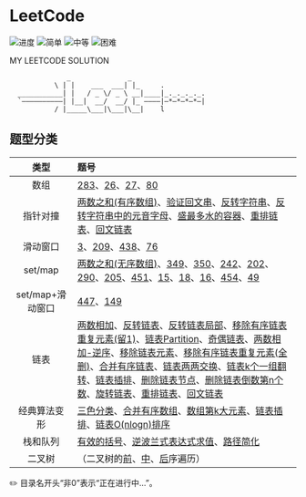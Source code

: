 # LeetCode

![进度](https://img.shields.io/badge/进度-70/1031-337ab7.svg?logo=leetcode&style=flat)  ![简单](https://img.shields.io/badge/简单-30-5cb85c.svg?style=flat)  ![中等](https://img.shields.io/badge/中等-33-f0ad4e.svg?style=flat)  ![困难](https://img.shields.io/badge/困难-7-d9534f.svg?style=flat)

MY LEETCODE SOLUTION

```
              _              _                   
           \ | |    ___  ___| |_     .           
  ___________| |   / _ \/ _ \ __|____|_._._._._. 
  `——————————| |__|  __/  __/ |_ ————|—*—*—*—*—| 
           / |_____\___|\___|\__|    l           

```

## 题型分类

| 类型 | 题号 |
| :--: | :-- |
| 数组 | [283](0283-Move_Zeroes)、[26](0026-Remove_Duplicates_from_Sorted_Array)、[27](0027-Remove_Element)、[80](0080-Remove_Duplicates_from_Sorted_Array_II) |
| 指针对撞 | [两数之和(有序数组)](0167-Two_Sum_II_-_Input_array_is_sorted)、[验证回文串](0125-Valid_Palindrome)、[反转字符串](0344-Reverse_String)、[反转字符串中的元音字母](0345-Reverse_Vowels_of_a_String)、[盛最多水的容器](0011-Container_With_Most_Water)、[重排链表](0143-Reorder_List)、[回文链表](0234-Palindrome_Linked_List) |
| 滑动窗口 | [3](0003-Longest_Substring_Without_Repeating_Characters)、[209](0209-Minimum_Size_Subarray_Sum)、[438](0438-Find_All_Anagrams_in_a_String)、[76](0076-Minimum_Window_Substring) |
| set/map | [两数之和(无序数组)](0001-Two_Sum)、[349](0349-Intersection_of_Two_Arrays)、[350](0350-Intersection_of_Two_Arrays_II)、[242](0242-Valid_Anagram)、[202](0202-Happy_Number)、[290](0290-Word_Pattern)、[205](0205-Isomorphic_Strings)、[451](0451-Sort_Characters_By_Frequency)、[15](0015-3Sum)、[18](0018-4Sum)、[16](0016-3Sum_Closest)、[454](0454-4Sum_II)、[49](0049-Group_Anagrams) |
| set/map+滑动窗口 | [447](0447-Number_of_Boomerangs)、[149](0149-Max_Points_on_a_Line) |
| 链表 | [两数相加](0002-Add_Two_Numbers)、[反转链表](0206-Reverse_Linked_List)、[反转链表局部](0092-Reverse_Linked_List_II)、[移除有序链表重复元素(留1)](0083-Remove_Duplicates_from_Sorted_List)、[链表Partition](0086-Partition_List)、[奇偶链表](0328-Odd_Even_Linked_List)、[两数相加-逆序](0445-Add_Two_Numbers_II)、[移除链表元素](0203-Remove_Linked_List_Elements)、[移除有序链表重复元素(全删)](82-Remove_Duplicates_from_Sorted_List_II)、[合并有序链表](0021-Merge_Two_Sorted_Lists)、[链表两两交换](0024-Swap_Nodes_in_Pairs)、[链表k个一组翻转](0025-Reverse_Nodes_in_k-Group)、[链表插排](0147-Insertion_Sort_List)、[删除链表节点](0237-Delete_Node_in_a_Linked_List)、[删除链表倒数第n个数](0019-Remove_Nth_Node_From_End_of_List)、[旋转链表](0061-Rotate_List)、[重排链表](0143-Reorder_List)、[回文链表](0234-Palindrome_Linked_List) |
| 经典算法变形 | [三色分类](0075-Sort_Colors)、[合并有序数组](0088-Merge_Sorted_Array)、[数组第k大元素](0215-Kth_Largest_Element_in_an_Array)、[链表插排](0147-Insertion_Sort_List)、[链表O(nlogn)排序](0148-Sort_List) |
| 栈和队列 | [有效的括号](0020-Valid_Parentheses)、[逆波兰式表达式求值](0150-Evaluate_Reverse_Polish_Notation)、[路径简化](0071-Simplify_Path) |
| 二叉树 | （二叉树的[前](0144-Binary_Tree_Preorder_Traversal)、[中](0094-Binary_Tree_Inorder_Traversal)、[后](0145-Binary_Tree_Postorder_Traversal)序遍历）|

  

✏️ 目录名开头“非0”表示“正在进行中...”。


<!-- 

![难度](https://img.shields.io/badge/难度-简单-5cb85c.svg?logo=leetcode&style=flat)  ![类型](https://img.shields.io/badge/类型-xxx-violet.svg?style=flat)

![难度](https://img.shields.io/badge/难度-中等-f0ad4e.svg?logo=leetcode&style=flat)  ![类型](https://img.shields.io/badge/类型-xxx-violet.svg?style=flat)

![难度](https://img.shields.io/badge/难度-困难-d9534f.svg?logo=leetcode&style=flat)  ![类型](https://img.shields.io/badge/类型-xxx-violet.svg?style=flat)

 -->
